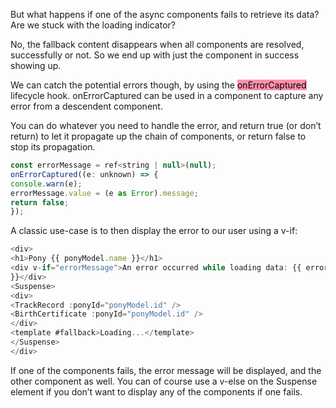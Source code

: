 But what happens if one of the async components fails to retrieve its data? Are we stuck with the loading indicator?

No, the fallback content disappears when all components are resolved, successfully or not. So we end up with just the component in success showing up.

We can catch the potential errors though, by using the <mark style="background: #FF5582A6;">onErrorCaptured</mark> lifecycle hook. onErrorCaptured can be used in a component to capture any error from a descendent component.

You can do whatever you need to handle the error, and return true (or don’t return) to let it propagate up the chain of components, or return false to stop its propagation.

```js
const errorMessage = ref<string | null>(null);
onErrorCaptured((e: unknown) => {
console.warn(e);
errorMessage.value = (e as Error).message;
return false;
});
```

A classic use-case is to then display the error to our user using a v-if:

```js
<div>
<h1>Pony {{ ponyModel.name }}</h1>
<div v-if="errorMessage">An error occurred while loading data: {{ errorMessage
}}</div>
<Suspense>
<div>
<TrackRecord :ponyId="ponyModel.id" />
<BirthCertificate :ponyId="ponyModel.id" />
</div>
<template #fallback>Loading...</template>
</Suspense>
</div>
```

If one of the components fails, the error message will be displayed, and the other component as well. You can of course use a v-else on the Suspense element if you don’t want to display any of the
components if one fails.